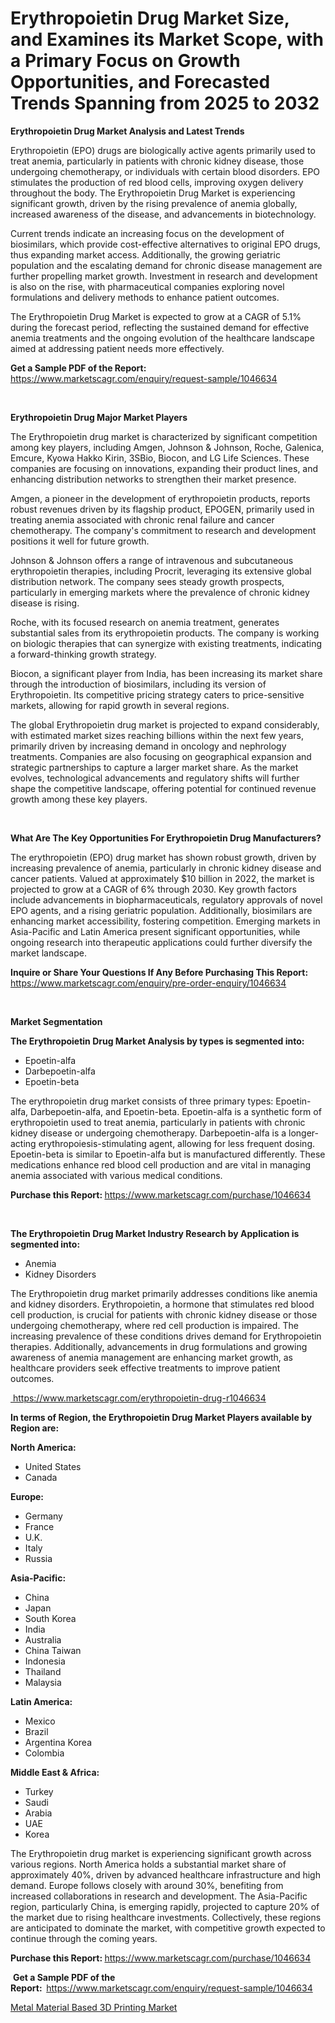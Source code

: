 <p><h1>Erythropoietin Drug Market Size, and Examines its Market Scope, with a Primary Focus on Growth Opportunities, and Forecasted Trends Spanning from 2025 to 2032</h1></p><p><strong>Erythropoietin Drug Market Analysis and Latest Trends</strong></p>
<p><p>Erythropoietin (EPO) drugs are biologically active agents primarily used to treat anemia, particularly in patients with chronic kidney disease, those undergoing chemotherapy, or individuals with certain blood disorders. EPO stimulates the production of red blood cells, improving oxygen delivery throughout the body. The Erythropoietin Drug Market is experiencing significant growth, driven by the rising prevalence of anemia globally, increased awareness of the disease, and advancements in biotechnology.</p><p>Current trends indicate an increasing focus on the development of biosimilars, which provide cost-effective alternatives to original EPO drugs, thus expanding market access. Additionally, the growing geriatric population and the escalating demand for chronic disease management are further propelling market growth. Investment in research and development is also on the rise, with pharmaceutical companies exploring novel formulations and delivery methods to enhance patient outcomes.</p><p>The Erythropoietin Drug Market is expected to grow at a CAGR of 5.1% during the forecast period, reflecting the sustained demand for effective anemia treatments and the ongoing evolution of the healthcare landscape aimed at addressing patient needs more effectively.</p></p>
<p><strong>Get a Sample PDF of the Report:&nbsp;</strong> <a href="https://www.marketscagr.com/enquiry/request-sample/1046634?utm_campaign=1905&utm_medium=2&utm_source=Github&utm_content=ia&utm_term=22032025&utm_id=erythropoietin-drug">https://www.marketscagr.com/enquiry/request-sample/1046634</a></p>
<p>&nbsp;</p>
<p><strong>Erythropoietin Drug Major Market Players</strong></p>
<p><p>The Erythropoietin drug market is characterized by significant competition among key players, including Amgen, Johnson & Johnson, Roche, Galenica, Emcure, Kyowa Hakko Kirin, 3SBio, Biocon, and LG Life Sciences. These companies are focusing on innovations, expanding their product lines, and enhancing distribution networks to strengthen their market presence.</p><p>Amgen, a pioneer in the development of erythropoietin products, reports robust revenues driven by its flagship product, EPOGEN, primarily used in treating anemia associated with chronic renal failure and cancer chemotherapy. The company's commitment to research and development positions it well for future growth.</p><p>Johnson & Johnson offers a range of intravenous and subcutaneous erythropoietin therapies, including Procrit, leveraging its extensive global distribution network. The company sees steady growth prospects, particularly in emerging markets where the prevalence of chronic kidney disease is rising.</p><p>Roche, with its focused research on anemia treatment, generates substantial sales from its erythropoietin products. The company is working on biologic therapies that can synergize with existing treatments, indicating a forward-thinking growth strategy.</p><p>Biocon, a significant player from India, has been increasing its market share through the introduction of biosimilars, including its version of Erythropoietin. Its competitive pricing strategy caters to price-sensitive markets, allowing for rapid growth in several regions.</p><p>The global Erythropoietin drug market is projected to expand considerably, with estimated market sizes reaching billions within the next few years, primarily driven by increasing demand in oncology and nephrology treatments. Companies are also focusing on geographical expansion and strategic partnerships to capture a larger market share. As the market evolves, technological advancements and regulatory shifts will further shape the competitive landscape, offering potential for continued revenue growth among these key players.</p></p>
<p>&nbsp;</p>
<p><strong>What Are The Key Opportunities For Erythropoietin Drug Manufacturers?</strong></p>
<p><p>The erythropoietin (EPO) drug market has shown robust growth, driven by increasing prevalence of anemia, particularly in chronic kidney disease and cancer patients. Valued at approximately $10 billion in 2022, the market is projected to grow at a CAGR of 6% through 2030. Key growth factors include advancements in biopharmaceuticals, regulatory approvals of novel EPO agents, and a rising geriatric population. Additionally, biosimilars are enhancing market accessibility, fostering competition. Emerging markets in Asia-Pacific and Latin America present significant opportunities, while ongoing research into therapeutic applications could further diversify the market landscape.</p></p>
<p><strong>Inquire or Share Your Questions If Any Before Purchasing This Report:</strong> <a href="https://www.marketscagr.com/enquiry/pre-order-enquiry/1046634?utm_campaign=1905&utm_medium=2&utm_source=Github&utm_content=ia&utm_term=22032025&utm_id=erythropoietin-drug">https://www.marketscagr.com/enquiry/pre-order-enquiry/1046634</a></p>
<p>&nbsp;</p>
<p><strong>Market Segmentation</strong></p>
<p><strong>The Erythropoietin Drug Market Analysis by types is segmented into:</strong></p>
<p><ul><li>Epoetin-alfa</li><li>Darbepoetin-alfa</li><li>Epoetin-beta</li></ul></p>
<p><p>The erythropoietin drug market consists of three primary types: Epoetin-alfa, Darbepoetin-alfa, and Epoetin-beta. Epoetin-alfa is a synthetic form of erythropoietin used to treat anemia, particularly in patients with chronic kidney disease or undergoing chemotherapy. Darbepoetin-alfa is a longer-acting erythropoiesis-stimulating agent, allowing for less frequent dosing. Epoetin-beta is similar to Epoetin-alfa but is manufactured differently. These medications enhance red blood cell production and are vital in managing anemia associated with various medical conditions.</p></p>
<p><strong>Purchase this Report:&nbsp;</strong><a href="https://www.marketscagr.com/purchase/1046634?utm_campaign=1905&utm_medium=2&utm_source=Github&utm_content=ia&utm_term=22032025&utm_id=erythropoietin-drug">https://www.marketscagr.com/purchase/1046634</a></p>
<p>&nbsp;</p>
<p><strong>The Erythropoietin Drug Market Industry Research by Application is segmented into:</strong></p>
<p><ul><li>Anemia</li><li>Kidney Disorders</li></ul></p>
<p><p>The Erythropoietin drug market primarily addresses conditions like anemia and kidney disorders. Erythropoietin, a hormone that stimulates red blood cell production, is crucial for patients with chronic kidney disease or those undergoing chemotherapy, where red cell production is impaired. The increasing prevalence of these conditions drives demand for Erythropoietin therapies. Additionally, advancements in drug formulations and growing awareness of anemia management are enhancing market growth, as healthcare providers seek effective treatments to improve patient outcomes.</p></p>
<p><a href="https://www.marketscagr.com/erythropoietin-drug-r1046634?utm_campaign=1905&utm_medium=2&utm_source=Github&utm_content=ia&utm_term=22032025&utm_id=erythropoietin-drug">&nbsp;https://www.marketscagr.com/erythropoietin-drug-r1046634</a></p>
<p><strong>In terms of Region, the Erythropoietin Drug Market Players available by Region are:</strong></p>
<p>
    <p> <strong> North America: </strong>
        <ul>
            <li>United States</li>
            <li>Canada</li>
        </ul>
        </p> 
    <p> <strong> Europe: </strong>
        <ul>
            <li>Germany</li>
            <li>France</li>
            <li>U.K.</li>
            <li>Italy</li>
            <li>Russia</li>
        </ul>
        </p> 
    <p> <strong> Asia-Pacific: </strong>
        <ul>
            <li>China</li>
            <li>Japan</li>
            <li>South Korea</li>
            <li>India</li>
            <li>Australia</li>
            <li>China Taiwan</li>
            <li>Indonesia</li>
            <li>Thailand</li>
            <li>Malaysia</li>
        </ul>
        </p> 
    <p> <strong> Latin America: </strong>
        <ul>
            <li>Mexico</li>
            <li>Brazil</li>
            <li>Argentina Korea</li>
            <li>Colombia</li>
        </ul>
        </p> 
    <p> <strong> Middle East & Africa: </strong>
        <ul>
            <li>Turkey</li>
            <li>Saudi</li>
            <li>Arabia</li>
            <li>UAE</li>
            <li>Korea</li>
        </ul>
    </p>
    </p>
<p><p>The Erythropoietin drug market is experiencing significant growth across various regions. North America holds a substantial market share of approximately 40%, driven by advanced healthcare infrastructure and high demand. Europe follows closely with around 30%, benefiting from increased collaborations in research and development. The Asia-Pacific region, particularly China, is emerging rapidly, projected to capture 20% of the market due to rising healthcare investments. Collectively, these regions are anticipated to dominate the market, with competitive growth expected to continue through the coming years.</p></p>
<p><strong>Purchase this Report: </strong><a href="https://www.marketscagr.com/purchase/1046634?utm_campaign=1905&utm_medium=2&utm_source=Github&utm_content=ia&utm_term=22032025&utm_id=erythropoietin-drug">https://www.marketscagr.com/purchase/1046634</a></p>
<p>&nbsp;<strong>Get a Sample PDF of the Report:&nbsp;&nbsp;</strong><a href="https://www.marketscagr.com/enquiry/request-sample/1046634?utm_campaign=1905&utm_medium=2&utm_source=Github&utm_content=ia&utm_term=22032025&utm_id=erythropoietin-drug">https://www.marketscagr.com/enquiry/request-sample/1046634</a></p>
<p><strong></strong></p>
<p><p><a href="https://github.com/AshikRahman991/Market-Research-Report-List-2/blob/main/metal-material-based-3d-printing-market.md?utm_campaign=1905&utm_medium=2&utm_source=Github&utm_content=ia&utm_term=22032025&utm_id=erythropoietin-drug">Metal Material Based 3D Printing Market</a></p></p>